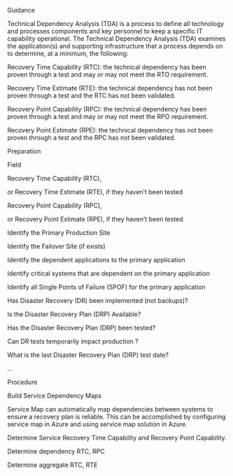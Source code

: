 
Guidance 


 


Technical Dependency Analysis (TDA) is a process to define all technology and processes components and key personnel to keep a specific IT capability operational. The Technical Dependency Analysis (TDA) examines the application(s) and supporting infrastructure that a process depends on to determine, at a minimum, the following:   

Recovery Time Capability (RTC): the technical dependency has been proven through a test and may or may not meet the RTO requirement. 


Recovery Time Estimate (RTE): the technical dependency has not been proven through a test and the RTC has not been validated.   


Recovery Point Capability (RPC):  the technical dependency has been proven through a test and may or may not meet the RPO requirement. 


Recovery Point Estimate (RPE): the technical dependency has not been proven through a test and the RPC has not been validated.  



 


 


Preparation 


 







Field 
 


 
 



Recovery Time Capability (RTC),  


or Recovery Time Estimate (RTE), if they haven’t been tested 
 


 
 



Recovery Point Capability (RPC),  


or Recovery Point Estimate (RPE), if they haven’t been tested 
 


 
 



Identify the Primary Production Site 
 


 
 



Identify the Failover Site (if exists) 
 


 
 



Identify the dependent applications to the primary application 
 


 
 



Identify critical systems that are dependent on the primary application 
 


 
 



Identify all Single Points of Failure (SPOF) for the primary application 
 


 
 



Has Disaster Recovery (DR) been implemented (not backups)? 
 


 
 



Is the Disaster Recovery Plan (DRP) Available?  
 


 
 



Has the Disaster Recovery Plan (DRP) been tested? 
 


 
 



Can DR tests temporarily impact production ? 
 


 
 



What is the last Disaster Recovery Plan (DRP) test date? 
 


 
 


 


… 


Procedure 


 

Build Service Dependency Maps 

Service Map can automatically map dependencies between systems to ensure a recovery plan is reliable. This can be accomplished by configuring service map in Azure and using service map solution in Azure. 




 

Determine Service Recovery Time Capability and Recovery Point Capability. 

Determine dependency RTC, RPC 


Determine aggregate RTC, RTE 




 


 
